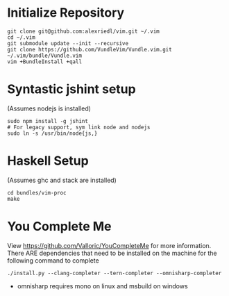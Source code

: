 # Initialize Repository #
```
git clone git@github.com:alexriedl/vim.git ~/.vim
cd ~/.vim
git submodule update --init --recursive
git clone https://github.com/VundleVim/Vundle.vim.git ~/.vim/bundle/Vundle.vim
vim +BundleInstall +qall
```

# Syntastic jshint setup #
(Assumes nodejs is installed)
```
sudo npm install -g jshint
# For legacy support, sym link node and nodejs
sudo ln -s /usr/bin/node{js,}
```

# Haskell Setup #
(Assumes ghc and stack are installed)
```
cd bundles/vim-proc
make
```

# You Complete Me #
View https://github.com/Valloric/YouCompleteMe for more information.
There ARE dependencies that need to be installed on the machine for the following command to complete
```
./install.py --clang-completer --tern-completer --omnisharp-completer
```
* omnisharp requires mono on linux and msbuild on windows
